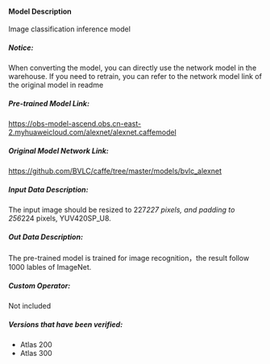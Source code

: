 #### Model Description

Image classification inference model

##### Notice:
When converting the model, you can directly use the network model in the warehouse. If you need to retrain, you can refer to the network model link of the original model in readme

##### Pre-trained Model Link:
https://obs-model-ascend.obs.cn-east-2.myhuaweicloud.com/alexnet/alexnet.caffemodel

##### Original Model Network Link:
https://github.com/BVLC/caffe/tree/master/models/bvlc_alexnet

##### Input Data Description:

The input image should be resized to 227*227 pixels, and padding to 256*224 pixels, YUV420SP_U8.

##### Out Data Description:

The pre-trained model is trained for image recognition，the result follow 1000 lables of ImageNet.

##### Custom Operator:

Not included

##### Versions that have been verified: 

- Atlas 200
- Atlas 300
